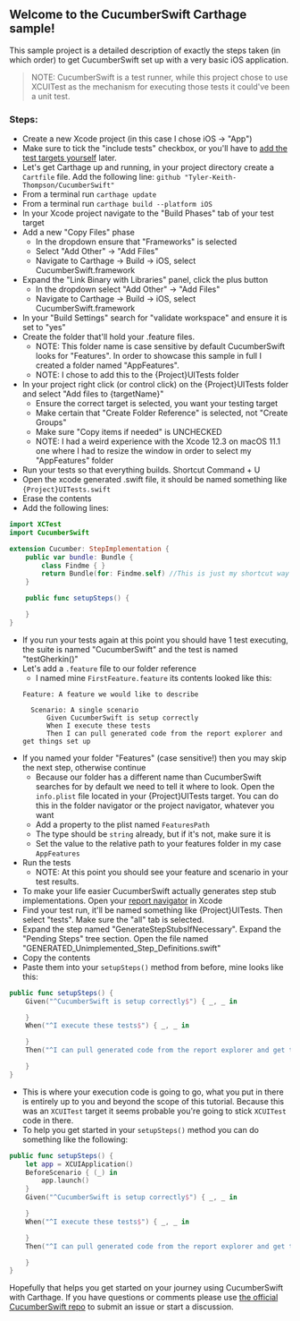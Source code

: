 ## Welcome to the CucumberSwift Carthage sample!
This sample project is a detailed description of exactly the steps taken (in which order) to get CucumberSwift set up with a very basic iOS application. 

> NOTE: CucumberSwift is a test runner, while this project chose to use XCUITest as the mechanism for executing those tests it could've been a unit test.

### Steps:
- Create a new Xcode project (in this case I chose iOS -> "App")
- Make sure to tick the "include tests" checkbox, or you'll have to [add the test targets yourself](https://developer.apple.com/library/archive/documentation/ToolsLanguages/Conceptual/Xcode_Overview/WorkingwithTargets.html) later. 
- Let's get Carthage up and running, in your project directory create a `Cartfile` file. Add the following line: `github "Tyler-Keith-Thompson/CucumberSwift"`
- From a terminal run `carthage update`
- From a terminal run `carthage build --platform iOS`
- In your Xcode project navigate to the "Build Phases" tab of your test target
- Add a new "Copy Files" phase
  - In the dropdown ensure that "Frameworks" is selected
  - Select "Add Other" -> "Add Files"
  - Navigate to Carthage -> Build -> iOS, select CucumberSwift.framework
- Expand the "Link Binary with Libraries" panel, click the plus button
  - In the dropdown select "Add Other" -> "Add Files"
  - Navigate to Carthage -> Build -> iOS, select CucumberSwift.framework
- In your "Build Settings" search for "validate workspace" and ensure it is set to "yes"
- Create the folder that'll hold your .feature files. 
  - NOTE: This folder name is case sensitive by default CucumberSwift looks for "Features". In order to showcase this sample in full I created a folder named "AppFeatures". 
  - NOTE: I chose to add this to the {Project}UITests folder
- In your project right click (or control click) on the {Project}UITests folder and select "Add files to {targetName}"
  - Ensure the correct target is selected, you want your testing target
  - Make certain that "Create Folder Reference" is selected, not "Create Groups"
  - Make sure "Copy items if needed" is UNCHECKED
  - NOTE: I had a weird experience with the Xcode 12.3 on macOS 11.1 one where I had to resize the window in order to select my "AppFeatures" folder
- Run your tests so that everything builds. Shortcut Command + U
- Open the xcode generated .swift file, it should be named something like `{Project}UITests.swift`
- Erase the contents
- Add the following lines:
```swift
import XCTest
import CucumberSwift

extension Cucumber: StepImplementation {
    public var bundle: Bundle {
        class Findme { }
        return Bundle(for: Findme.self) //This is just my shortcut way of identifying the test bundle, you do you. This bundle needs to contain the folder reference we added
    }

    public func setupSteps() {

    }
}
```
- If you run your tests again at this point you should have 1 test executing, the suite is named "CucumberSwift" and the test is named "testGherkin()"
- Let's add a `.feature` file to our folder reference
  - I named mine `FirstFeature.feature` its contents looked like this:
  ```gherkin
  Feature: A feature we would like to describe

    Scenario: A single scenario
        Given CucumberSwift is setup correctly
        When I execute these tests
        Then I can pull generated code from the report explorer and get things set up
  ```
- If you named your folder "Features" (case sensitive!) then you may skip the next step, otherwise continue
  - Because our folder has a different name than CucumberSwift searches for by default we need to tell it where to look. Open the `info.plist` file located in your {Project}UITests target. You can do this in the folder navigator or the project navigator, whatever you want
  - Add a property to the plist named `FeaturesPath`
  - The type should be `string` already, but if it's not, make sure it is
  - Set the value to the relative path to your features folder in my case `AppFeatures`
- Run the tests
  - NOTE: At this point you should see your feature and scenario in your test results.
- To make your life easier CucumberSwift actually generates step stub implementations. Open your [report navigator](https://developer.apple.com/library/archive/documentation/IDEs/Conceptual/xcode_guide-continuous_integration/view_integration_results.html) in Xcode
- Find your test run, it'll be named something like {Project}UITests. Then select "tests". Make sure the "all" tab is selected. 
- Expand the step named "GenerateStepStubsIfNecessary". Expand the "Pending Steps" tree section. Open the file named "GENERATED_Unimplemented_Step_Definitions.swift"
- Copy the contents
- Paste them into your `setupSteps()` method from before, mine looks like this:
```swift
public func setupSteps() {
    Given("^CucumberSwift is setup correctly$") { _, _ in

    }
    When("^I execute these tests$") { _, _ in

    }
    Then("^I can pull generated code from the report explorer and get things set up$") { _, _ in

    }
}
```
- This is where your execution code is going to go, what you put in there is entirely up to you and beyond the scope of this tutorial. Because this was an `XCUITest` target it seems probable you're going to stick `XCUITest` code in there.
- To help you get started in your `setupSteps()` method you can do something like the following:
```swift
public func setupSteps() {
    let app = XCUIApplication()
    BeforeScenario { (_) in
        app.launch()
    }
    Given("^CucumberSwift is setup correctly$") { _, _ in

    }
    When("^I execute these tests$") { _, _ in

    }
    Then("^I can pull generated code from the report explorer and get things set up$") { _, _ in

    }
}
```

Hopefully that helps you get started on your journey using CucumberSwift with Carthage. If you have questions or comments please use [the official CucumberSwift repo](https://github.com/Tyler-Keith-Thompson/CucumberSwift) to submit an issue or start a discussion.